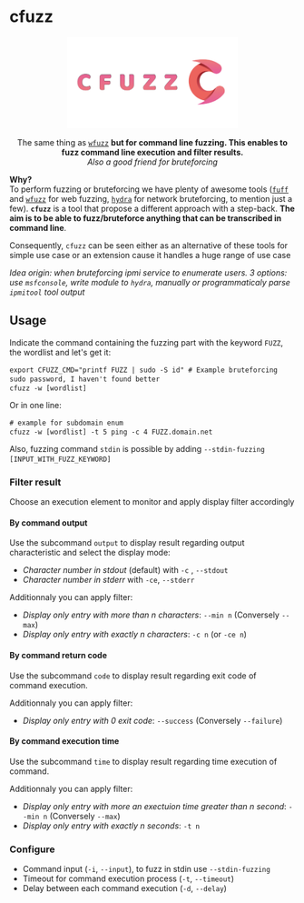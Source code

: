 # cfuzz

<div align=center>
<img src= https://github.com/ariary/cfuzz/blob/main/img/CF-logo.png width=300>

<br>


The same thing as [`wfuzz`](https://github.com/xmendez/wfuzz) **but for command line fuzzing. This enables to fuzz command line execution and filter results.**
<br>*Also a good friend for bruteforcing*
</div>

**Why?**<br>
To perform fuzzing or bruteforcing we have plenty of awesome tools ([`fuff`](https://github.com/ffuf/ffuf) and [`wfuzz`](https://github.com/xmendez/wfuzz) for web fuzzing, [`hydra`](https://github.com/vanhauser-thc/thc-hydra) for network bruteforcing, to mention just a few). **`cfuzz`** is a tool that propose a different approach with a step-back. **The aim is to be able to fuzz/bruteforce anything that can be  transcribed in command line**.

Consequently, `cfuzz` can be seen either as an alternative of these tools for simple use case or an extension cause it handles a huge range of use case

*Idea origin: when bruteforcing ipmi service to enumerate users. 3 options: use `msfconsole`, write module to `hydra`, manually or programmaticaly parse `ipmitool` tool output*

## Usage

Indicate the command containing the fuzzing part with the keyword `FUZZ`, the wordlist and let's get it:
```shell
export CFUZZ_CMD="printf FUZZ | sudo -S id" # Example bruteforcing sudo password, I haven't found better
cfuzz -w [wordlist]
```

Or in one line:
```Shell
# example for subdomain enum
cfuzz -w [wordlist] -t 5 ping -c 4 FUZZ.domain.net
```

Also, fuzzing  command `stdin` is possible by adding `--stdin-fuzzing [INPUT_WITH_FUZZ_KEYWORD]`

### Filter result

Choose an execution element to monitor and apply display filter accordingly

#### By command output

Use the subcommand `output` to display result regarding output characteristic and select the display mode:
* *Character number in stdout* (default) with `-c` , `--stdout` 
* *Character number in stderr* with `-ce`, `--stderr`

Additionnaly you can apply filter:
* *Display only entry with more than n characters*: `--min n` (Conversely `--max`)
* *Display only entry with exactly n characters*: `-c n` (or `-ce n`)

#### By command return code

Use the subcommand `code` to display result regarding exit code of command execution.

Additionnaly you can apply filter:
* *Display only entry with 0 exit code*: `--success` (Conversely `--failure`)

#### By command execution time

Use the subcommand `time` to display result regarding time execution of command.

Additionnaly you can apply filter:
* *Display only entry with more an exectuion time greater than n second*: `--min n` (Conversely `--max`)
* *Display only entry with exactly n seconds*: `-t n`

### Configure

* Command input (`-i`, `--input`), to fuzz in stdin use `--stdin-fuzzing` 
* Timeout for command execution process (`-t`, `--timeout`)
* Delay  between each command execution (`-d`, `--delay`)
